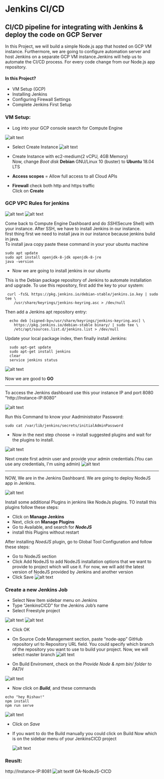 # Jenkins CI/CD
## CI/CD pipeline for integrating with Jenkins & deploy the code on GCP Server

In this Project, we will build a simple Node.js app that hosted on GCP VM instance. Furthermore, we are going to configure automation server and host Jenkins on a separate GCP VM instance.Jenkins will help us to automate the CI/CD process. For every code change from our Node.js app repository.

#### In this Project?
* VM Setup (GCP)
* Installing Jenkins
* Configuring Firewall Settings
* Complete Jenkins First Setup


### VM Setup:

- Log into your GCP console search for Compute Engine

![alt text](https://github.com/rishavmehra/Jenkins-CI-CD/blob/main/images/compute-Engine.png)

- Select Create Instance
![alt text](https://github.com/rishavmehra/Jenkins-CI-CD/blob/main/images/instance.png)

- Create Instance with ec2-medium(2 vCPU, 4GB Memory)</br>
Now, change *Boot disk* **Debian** GNU/Linux 10 (buster) to  **Ubuntu** 18.04 LTS
- **Access scopes** = Allow full access to all Cloud APIs
- **Firewall** check both http and https traffic</br>
  Click on **Create** 

### GCP VPC Rules for jenkins

![alt text](https://github.com/rishavmehra/Jenkins-CI-CD/blob/main/images/vpc.png)
![alt text](https://github.com/rishavmehra/Jenkins-CI-CD/blob/main/images/vpc2.png)

Come back to Compute Engine Dashboard and do *SSH*(Secure Shell) with your instance. After SSH, we have to install Jenkins in our instance.</br>
first thing first we need to install java in our instance because jenkins bulid in java.</br>
To install java copy paste these command in your your ubuntu machine
```
sudo apt update
sudo apt install openjdk-8-jdk openjdk-8-jre
java -version
``` 
- Now we are going to install jenkins in our ubuntu

This is the Debian package repository of Jenkins to automate installation and upgrade. To use this repository, first add the key to your system:

```
 curl -fsSL https://pkg.jenkins.io/debian-stable/jenkins.io.key | sudo tee \
    /usr/share/keyrings/jenkins-keyring.asc > /dev/null 
```
Then add a Jenkins apt repository entry:
```
  echo deb [signed-by=/usr/share/keyrings/jenkins-keyring.asc] \
    https://pkg.jenkins.io/debian-stable binary/ | sudo tee \
    /etc/apt/sources.list.d/jenkins.list > /dev/null
```

Update your local package index, then finally install Jenkins:

```
  sudo apt-get update
  sudo apt-get install jenkins
  clear
  service jenkins status
```
![alt text](https://github.com/rishavmehra/Jenkins-CI-CD/blob/main/images/jenkins.png)

Now we are good to **GO**

---

To access the Jenkins dashboard use this your instance IP and port 8080 "http://Instance-IP:8080"

![alt text](https://github.com/rishavmehra/Jenkins-CI-CD/blob/main/images/admin.png)


Run this Command to know your Aadministrator Password:

```
sudo cat /var/lib/jenkins/secrets/initialAdminPassword
```
- Now in the next step choose -> install suggested plugins and wait for the plugins to install.

![alt text](https://github.com/rishavmehra/Jenkins-CI-CD/blob/main/images/plugins.png)

Next create first admin user and provide your admin credentials.(You can use any credentials, I'm using admin)
![alt text](https://github.com/rishavmehra/Jenkins-CI-CD/blob/main/images/createuser.png)

---

NOW, We are in the Jenkins Dashboard.
 We are going to deploy NodeJS app in Jenkins.

![alt text](https://github.com/rishavmehra/Jenkins-CI-CD/blob/main/images/image.png)

Install some additional Plugins in jenkins like NodeJs plugins. TO install this plugins follow these steps:
- Click on **Manage Jenkins**
- Next, click on **Manage Plugins**
- Go to Available, and search for ***NodeJS***
- install this Plugins without restart

After installing *NoedJS* plugin, go to Global Tool Configuration and follow these steps:
- Go to NodeJS section
- Click Add NodeJS to add NodeJS installation options that we want to provide to project which will use it. For now, we will add the latest version of NodeJS provided by Jenkins and another version
- Click Save
  ![alt text](https://github.com/rishavmehra/Jenkins-CI-CD/blob/main/images/nodever.png)

### Create a new Jenkins Job
- Select New Item sidebar menu on Jenkins
- Type “JenkinsCICD” for the Jenkins Job’s name
- Select Freestyle project

![alt text](https://github.com/rishavmehra/Jenkins-CI-CD/blob/main/images/newitem.png)
![alt text](https://github.com/rishavmehra/Jenkins-CI-CD/blob/main/images/newitem2.png)

- Click OK
- On Source Code Management section, paste “node-app” GitHub repository url to Repository URL field. You could specify which branch of the repository you want to use to build your project. Now, we will select master branch
![alt text](https://github.com/rishavmehra/Jenkins-CI-CD/blob/main/images/git.png)

- On Build Enviroment, check on the *Provide Node & npm bin/ folder to PATH*
  
![alt text](https://github.com/rishavmehra/Jenkins-CI-CD/blob/main/images/builden.png)

- Now click on ***Build***, and these commands
```
echo "hey Rishav!"
npm install
npm run serve
```
![alt text](https://github.com/rishavmehra/Jenkins-CI-CD/blob/main/images/build.png)

- Click on *Save*
- If you want to do the Build manually you could click on Build Now which is on the sidebar menu of your JenkinsCICD project
  
  ![alt text](https://github.com/rishavmehra/Jenkins-CI-CD/blob/main/images/final.png)

### Reuslt:
http://Instance-IP:8081
  ![alt text](https://github.com/rishavmehra/Jenkins-CI-CD/blob/main/images/final2.png)# GA-NodeJS-CICD
